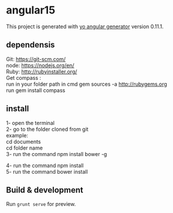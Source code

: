 # angular15

This project is generated with [yo angular generator](https://github.com/yeoman/generator-angular)
version 0.11.1.
## dependensis
   Git: https://git-scm.com/<br>
   node: https://nodejs.org/en/<br>
   Ruby: http://rubyinstaller.org/<br>
   Get compass :<br> 
        run in your folder path in cmd gem sources -a http://rubygems.org<br>
        run  gem install compass<br>
## install
1- open the terminal<br>
2- go to the folder cloned from git<br> 
example:<br>
    cd documents<br>
    cd folder name<br>
3- run the command npm install bower -g

4- run the command npm install<br>
5- run the command bower install<br>

## Build & development

Run `grunt serve` for preview.

